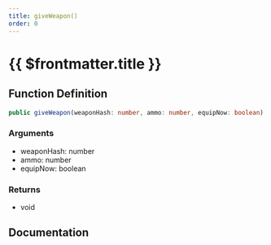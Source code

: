 ```yaml
---
title: giveWeapon()
order: 0
---
```


# {{ $frontmatter.title }}

<!--@include: ./giveWeapon_partial_header.md-->

## Function Definition

```ts
public giveWeapon(weaponHash: number, ammo: number, equipNow: boolean): void;
```

### Arguments

* weaponHash: number
* ammo: number
* equipNow: boolean

### Returns

* void

## Documentation

<!--@include: ./giveWeapon_partial_footer.md-->

